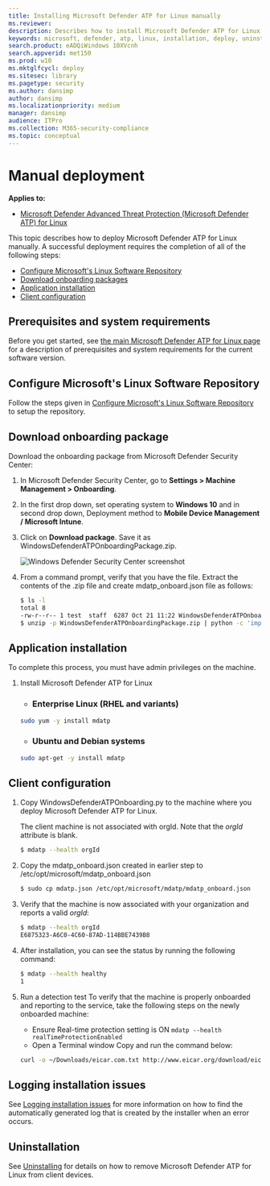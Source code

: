 ```yaml
---
title: Installing Microsoft Defender ATP for Linux manually
ms.reviewer: 
description: Describes how to install Microsoft Defender ATP for Linux manually, from the command line.
keywords: microsoft, defender, atp, linux, installation, deploy, uninstallation, puppet, ansible, linux, redhat, ubuntu, debian, sles, suse, centos
search.product: eADQiWindows 10XVcnh
search.appverid: met150
ms.prod: w10
ms.mktglfcycl: deploy
ms.sitesec: library
ms.pagetype: security
ms.author: dansimp
author: dansimp
ms.localizationpriority: medium
manager: dansimp
audience: ITPro
ms.collection: M365-security-compliance 
ms.topic: conceptual
---
```


# Manual deployment

**Applies to:**

- [Microsoft Defender Advanced Threat Protection (Microsoft Defender ATP) for Linux](microsoft-defender-atp-linux.md)

This topic describes how to deploy Microsoft Defender ATP for Linux manually. A successful deployment requires the completion of all of the following steps:

- [Configure Microsoft's Linux Software Repository](#configure-microsoft's-linux-software-repository)
- [Download onboarding packages](#download-onboarding-package)
- [Application installation](#application-installation)
- [Client configuration](#client-configuration)

## Prerequisites and system requirements

Before you get started, see [the main Microsoft Defender ATP for Linux page](microsoft-defender-atp-linux.md) for a description of prerequisites and system requirements for the current software version.

## Configure Microsoft's Linux Software Repository

Follow the steps given in [Configure Microsoft's Linux Software Repository](https://docs.microsoft.com/windows-server/administration/linux-package-repository-for-microsoft-software) to setup the repository.

## Download onboarding package

Download the onboarding package from Microsoft Defender Security Center:

1. In Microsoft Defender Security Center, go to **Settings > Machine Management > Onboarding**.
2. In the first drop down, set operating system to **Windows 10** and in second drop down, Deployment method to **Mobile Device Management / Microsoft Intune**.
3. Click on **Download package**. Save it as WindowsDefenderATPOnboardingPackage.zip.

    ![Windows Defender Security Center screenshot](images/ATP_Portal_Onboarding_win_intune.png)

4. From a command prompt, verify that you have the file.
    Extract the contents of the .zip file and create mdatp_onboard.json file as follows:
  
    ```bash
    $ ls -l
    total 8
    -rw-r--r-- 1 test  staff  6287 Oct 21 11:22 WindowsDefenderATPOnboardingPackage.zip
    $ unzip -p WindowsDefenderATPOnboardingPackage.zip | python -c 'import sys,json;data={"onboardingInfo":"\n".join(sys.stdin.readlines())};print(json.dumps(data));' >mdatp_onboard.json
    ```

## Application installation

To complete this process, you must have admin privileges on the machine.

1. Install Microsoft Defender ATP for Linux

    - ### Enterprise Linux (RHEL and variants)

    ```bash
    sudo yum -y install mdatp
    ```

    - ### Ubuntu and Debian systems

    ```bash
    sudo apt-get -y install mdatp
    ```


## Client configuration

1. Copy WindowsDefenderATPOnboarding.py to the machine where you deploy Microsoft Defender ATP for Linux.

    The client machine is not associated with orgId. Note that the *orgId* attribute is blank.

    ```bash
    $ mdatp --health orgId
    ```

2. Copy the mdatp_onboard.json created in earlier step to /etc/opt/microsoft/mdatp_onboard.json

    ```bash
    $ sudo cp mdatp.json /etc/opt/microsoft/mdatp/mdatp_onboard.json
    ```

3. Verify that the machine is now associated with your organization and reports a valid *orgId*:

    ```bash
    $ mdatp --health orgId
    E6875323-A6C0-4C60-87AD-114BBE7439B8
    ```

4. After installation, you can see the status by running the following command:

    ```bash
    $ mdatp --health healthy
    1
    ```

5. Run a detection test
To verify that the machine is properly onboarded and reporting to the service, take the following steps on the newly onboarded machine:

    - Ensure Real-time protection setting is ON ```mdatp --health realTimeProtectionEnabled```
    - Open a Terminal window
Copy and run the command below:

    ``` bash
    curl -o ~/Downloads/eicar.com.txt http://www.eicar.org/download/eicar.com.txt
    ```

## Logging installation issues

See [Logging installation issues](linux-resources.md#logging-installation-issues) for more information on how to find the automatically generated log that is created by the installer when an error occurs.

## Uninstallation

See [Uninstalling](linux-resources.md#uninstalling) for details on how to remove Microsoft Defender ATP for Linux from client devices.
